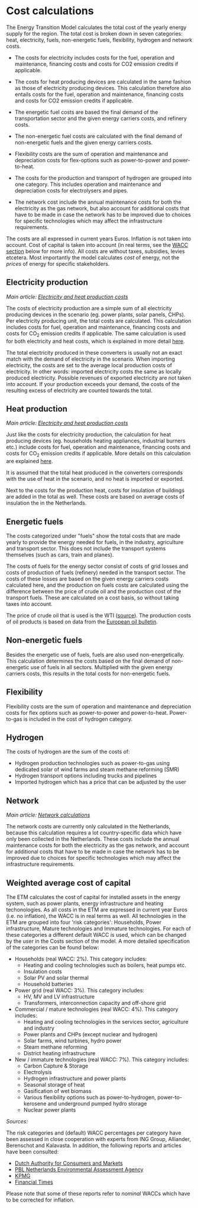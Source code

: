 # Cost calculations

The Energy Transition Model calculates the total cost of the yearly energy supply for the region. The total cost is broken down in seven categories: heat, electricity, fuels, non-energetic fuels, flexibility, hydrogen and network costs.

-   The costs for electricity includes costs for the fuel, operation and maintenance, financing costs and costs for CO2 emission credits if applicable.

-   The costs for heat producing devices are calculated in the same fashion as those of electricity producing devices. This calculation therefore also entails costs for the fuel, operation and maintenance, financing costs and costs for CO2 emission credits if applicable.

-   The energetic fuel costs are based the final demand of the transportation sector and the given energy carriers costs, and refinery costs.

-   The non-energetic fuel costs are calculated with the final demand of non-energetic fuels and the given energy carriers costs.

-   Flexibility costs are the sum of operation and maintenance and depreciation costs for flex-options such as power-to-power and power-to-heat.

-   The costs for the production and transport of hydrogen are grouped into one category. This includes operation and maintenance and depreciation costs for electrolysers and pipes.

-   The network cost include the annual maintenance costs for both the electricity as the gas network, but also account for additional costs that have to be made in case the network has to be improved due to choices for specific technologies which may affect the infrastructure requirements.

The costs are all expressed in current years Euros. Inflation is not taken into account. Cost of capital is taken into account (in real terms, see the [WACC section](#weighted-average-cost-of-capital) below for more info). All costs are without taxes, subsidies, levies etcetera. Most importantly the model calculates *cost* of energy, not the *prices* of energy for specific stakeholders.

## Electricity production

*Main article: [ Electricity and heat production costs](heat_and_electricity_cost.md)*

The costs of electricity production are a simple sum of all electricity producing devices in the scenario (eg. power plants, solar panels, CHPs). Per electricity producing unit, the total costs are calculated. This calculation includes costs for fuel, operation and maintenance, financing costs and costs for CO<sub>2</sub> emission credits if applicable. The same calculation is used for both electricity and heat costs, which is explained in more detail [here](heat_and_electricity_cost.md).

The total electricity produced in these converters is usually not an exact match with the demand of electricity in the scenario. When importing electricity, the costs are set to the average local production costs of electricity. In other words: imported electricity costs the same as locally produced electricity. Possible revenues of exported electricity are not taken into account. If your production exceeds your demand, the costs of the resulting excess of electricity are counted towards the total.

## Heat production

*Main article: [ Electricity and heat production costs](heat_and_electricity_cost.md)*

Just like the costs for electricity production, the calculation for heat producing devices (eg. households heating appliances, industrial burners etc.) include costs for fuel, operation and maintenance, financing costs and costs for CO<sub>2</sub> emission credits if applicable. More details on this calculation are explained [here](heat_and_electricity_cost.md).

It is assumed that the total heat produced in the converters corresponds with the use of heat in the scenario, and no heat is imported or exported.

Next to the costs for the production heat, costs for insulation of buildings are added in the total as well. These costs are based on average costs of insulation the in the Netherlands.

## Energetic fuels

The costs categorized under "fuels" show the total costs that are made yearly to provide the energy needed for fuels, in the industry, agriculture and transport sector. This does not include the transport systems themselves (such as cars, train and planes).

The costs of fuels for the energy sector consist of costs of grid losses and costs of production of fuels (refinery) needed in the transport sector. The costs of these losses are based on the given energy carriers costs calculated here, and the production on fuels costs are calculated using the difference between the price of crude oil and the production cost of the transport fuels. These are calculated on a cost basis, so without taking taxes into account.

The price of crude oil that is used is the WTI ([source](http://www.oil-price.net)). The production costs of oil products is based on data from the [European oil bulletin](http://ec.europa.eu/energy/observatory/oil/bulletin_en.htm).

## Non-energetic fuels

Besides the energetic use of fuels, fuels are also used non-energetically. This calculation determines the costs based on the final demand of non-energetic use of fuels in all sectors. Multiplied with the given energy carriers costs, this results in the total costs for non-energetic fuels.

## Flexibility

Flexibility costs are the sum of operation and maintenance and depreciation costs for flex options such as power-to-power and power-to-heat. Power-to-gas is included in the cost of hydrogen category.

## Hydrogen

The costs of hydrogen are the sum of the costs of:

* Hydrogen production technologies such as power-to-gas using dedicated solar of wind farms and steam methane reforming (SMR)
* Hydrogen transport options including trucks and pipelines
* Imported hydrogen which has a price that can be adjusted by the user

## Network

*Main article: [Network calculations](network.md)*

The network costs are currently only calculated in the Netherlands, because this calculation requires a lot country-specific data which have only been collected in the Netherlands. These costs include the annual maintenance costs for both the electricity as the gas network, and account for additional costs that have to be made in case the network has to be improved due to choices for specific technologies which may affect the infrastructure requirements.

## Weighted average cost of capital

The ETM calculates the cost of capital for installed assets in the energy system, such as power plants, energy infrastructure and heating techonologies. As all costs in the ETM are expressed in current year Euros (i.e. no inflation), the WACC is in real terms as well. All technologies in the ETM are grouped into four 'risk categories': Households, Power infrastructure, Mature technologies and Immature technologies. For each of these categories a different default WACC is used, which can be changed by the user in the Costs section of the model. A more detailed specification of the categories can be found below:

* Households (real WACC: 2%). This category includes:
	* Heating and cooling technologies such as boilers, heat pumps etc.
	* Insulation costs
	* Solar PV and solar thermal
	* Household batteries
* Power grid (real WACC: 3%). This category includes:
	* HV, MV and LV infrastructure
	* Transformers, interconnection capacity and off-shore grid
* Commercial / mature technologies (real WACC: 4%). This category includes:
	* Heating and cooling technologies in the services sector, agriculture and industry
	* Power plants and CHPs (except nuclear and hydrogen)
	* Solar farms, wind turbines, hydro power
	* Steam methane reforming
	* District heating infrastructure
* New / immature technologies (real WACC: 7%). This category includes:
	* Carbon Capture & Storage
	* Electrolysis
	* Hydrogen infrastructure and power plants
	* Seasonal storage of heat
	* Gasification of wet biomass
	* Various flexibility options such as power-to-hydrogen, power-to-kerosene and underground pumped hydro storage
	* Nuclear power plants

_Sources:_

The risk categories and (default) WACC percentages per category have been assessed in close cooperation with experts from ING Group, Alliander, Berenschot and Kalavasta. In addition, the following reports and articles have been consulted:

* [Dutch Authority for Consumers and Markets](https://www.acm.nl/sites/default/files/old_publication/publicaties/15617_wacc-report-final.pdf)
* [PBL Netherlands Environmental Assessment Agency](https://www.pbl.nl/sites/default/files/rest/cms/publicaties/pbl-2018-conceptadvies-basisbedragen-algemeen-sde-plus-2019_3300.pdf)
* [KPMG](https://assets.kpmg/content/dam/kpmg/ch/pdf/cost-of-capital-study-2018.pdf)
* [Financial Times](https://www.ft.com/content/f9a96304-e980-11e8-885c-e64da4c0f981)

Please note that some of these reports refer to _nominal_ WACCs which have to be corrected for inflation.
